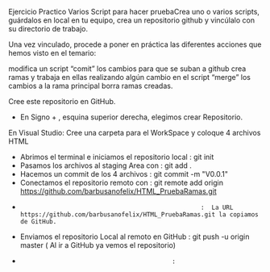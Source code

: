Ejercicio Practico
Varios Script para hacer pruebaCrea uno o varios scripts, guárdalos en local en tu equipo, crea un repositorio github y vincúlalo con su directorio de trabajo.

Una vez vinculado, procede a poner en práctica las diferentes acciones que hemos visto en el temario:

modifica un script 
“comit” los cambios para que se suban a github
crea ramas y trabaja en ellas realizando algún cambio en el script
“merge” los cambios a la rama principal
borra ramas creadas.

Cree este repositorio en GitHub.
* En Signo + , esquina superior derecha, elegimos crear Repositorio.

En Visual Studio: Cree una carpeta para el WorkSpace y coloque 4 archivos HTML
* Abrimos el terminal e iniciamos el repositorio local  :  git init
* Pasamos los archivos al staging Area con              :  git add .
* Hacemos un commit de los 4 archivos                   :  git commit -m "V0.0.1"
* Conectamos el repositorio remoto con                  :  git remote add origin https://github.com/barbusanofelix/HTML_PruebaRamas.git
*                                                       :  La URL https://github.com/barbusanofelix/HTML_PruebaRamas.git la copiamos de GitHub.
* Enviamos el repositorio Local al remoto en GitHub     :  git push -u origin master         ( Al ir a GitHub ya vemos el repositorio)
*                                               : 
 

